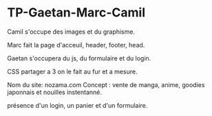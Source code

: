 # TP-Gaetan-Marc-Camil


Camil s'occupe des images et du graphisme.

Marc fait la page d'acceuil, header, footer, head.

Gaetan s'occupera du js, du formulaire et du login.

CSS partager a 3 on le fait au fur et a mesure.

Nom du site:  nozama.com
Concept :  vente de manga, anime, goodies japonnais et nouilles instentanné.

présence d'un login, un panier et d'un formulaire.
